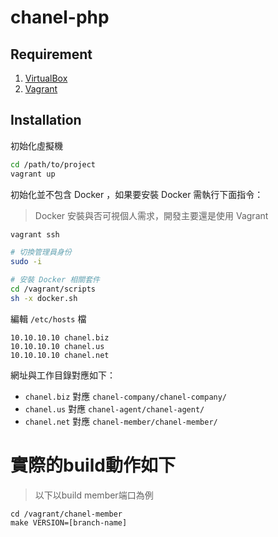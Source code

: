 chanel-php
==========

Requirement
-----------

1. [VirtualBox](https://www.virtualbox.org/)
2. [Vagrant](https://www.vagrantup.com/)

Installation
------------

初始化虛擬機

```bash
cd /path/to/project
vagrant up
```

初始化並不包含 Docker ，如果要安裝 Docker 需執行下面指令：

> Docker 安裝與否可視個人需求，開發主要還是使用 Vagrant

```bash
vagrant ssh

# 切換管理員身份
sudo -i

# 安裝 Docker 相關套件
cd /vagrant/scripts
sh -x docker.sh
```

編輯 `/etc/hosts` 檔

```
10.10.10.10 chanel.biz
10.10.10.10 chanel.us
10.10.10.10 chanel.net
```

網址與工作目錄對應如下：

- `chanel.biz` 對應 `chanel-company/chanel-company/`
- `chanel.us` 對應 `chanel-agent/chanel-agent/`
- `chanel.net` 對應 `chanel-member/chanel-member/`

# 實際的build動作如下

> 以下以build member端口為例

```
cd /vagrant/chanel-member
make VERSION=[branch-name]
```